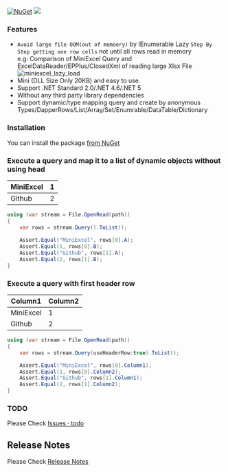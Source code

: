 [![NuGet](https://img.shields.io/nuget/v/MiniExcel.svg)](https://www.nuget.org/packages/MiniExcel)  [![](https://img.shields.io/nuget/dt/MiniExcel.svg)](https://www.nuget.org/packages/MiniExcel)  


### Features
- `Avoid large file OOM(out of memoery)` by IEnumerable Lazy `Step By Step getting one row cells` not until all rows read in memory  
e.g:  Comparison of MiniExcel Query and ExcelDataReader/EPPlus/ClosedXml of reading large Xlsx File
![miniexcel_lazy_load](https://user-images.githubusercontent.com/12729184/111034290-e5588a80-844f-11eb-8c84-6fdb6fb8f403.gif)
- Mini (DLL Size Only 20KB) and easy to use.
- Support .NET Standard 2.0/.NET 4.6/.NET 5
- Without any third party library dependencies
- Support dynamic/type mapping query and create by anonymous Types/DapperRows/List/Array/Set/Enumrable/DataTable/Dictionary

### Installation

You can install the package [from NuGet](https://www.nuget.org/packages/MiniExcel)

### Execute a query and map it to a list of dynamic objects without using head

| MiniExcel     | 1     | 
| -------- | -------- | 
| Github     | 2     | 

```C#
using (var stream = File.OpenRead(path))
{
    var rows = stream.Query().ToList();
                
    Assert.Equal("MiniExcel", rows[0].A);
    Assert.Equal(1, rows[0].B);
    Assert.Equal("Github", rows[1].A);
    Assert.Equal(2, rows[1].B);
}
```

### Execute a query with first header row

| Column1 | Column2 | 
| -------- | -------- | 
| MiniExcel     | 1     |  
| Github     | 2     | 


```C#
using (var stream = File.OpenRead(path))
{
    var rows = stream.Query(useHeaderRow:true).ToList();

    Assert.Equal("MiniExcel", rows[0].Column1);
    Assert.Equal(1, rows[0].Column2);
    Assert.Equal("Github", rows[1].Column1);
    Assert.Equal(2, rows[1].Column2);
}
```


### TODO

Please Check [Issues · todo](https://github.com/shps951023/MiniExcel/labels/todo)

## Release Notes

Please Check [Release Notes](https://github.com/shps951023/MiniExcel/tree/master/docs)